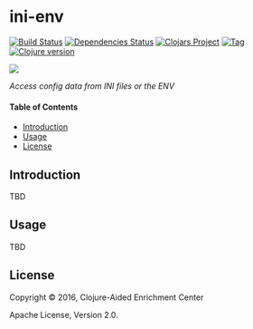 # ini-env

[![Build Status][travis-badge]][travis]
[![Dependencies Status][deps-badge]][deps]
[![Clojars Project][clojars-badge]][clojars]
[![Tag][tag-badge]][tag]
[![Clojure version][clojure-v]](project.clj)

[![][logo]][logo-large]

*Access config data from INI files or the ENV*


#### Table of Contents

* [Introduction](#introduction-)
* [Usage](#usage-)
* [License](#license-)


## Introduction

TBD


## Usage

TBD


## License

Copyright © 2016, Clojure-Aided Enrichment Center

Apache License, Version 2.0.


<!-- Named page links below: /-->

[travis]: https://travis-ci.org/clojusc/ini-env
[travis-badge]: https://travis-ci.org/clojusc/ini-env.png?branch=master
[deps]: http://jarkeeper.com/clojusc/ini-env
[deps-badge]: http://jarkeeper.com/clojusc/ini-env/status.svg
[logo]: resources/images/logo.png
[logo-large]: resources/images/logo-large.png
[tag-badge]: https://img.shields.io/github/tag/clojusc/ini-env.svg?maxAge=2592000
[tag]: https://github.com/clojusc/ini-env/tags
[clojure-v]: https://img.shields.io/badge/clojure-1.8.0-blue.svg
[clojars]: https://clojars.org/clojusc/ini-env
[clojars-badge]: https://img.shields.io/clojars/v/clojusc/ini-env.svg


